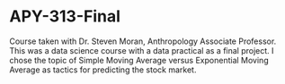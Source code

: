 # APY-313-Final
Course taken with Dr. Steven Moran, Anthropology Associate Professor.  This was a data science course with a data practical as a final project.  I chose the topic of Simple Moving Average versus Exponential Moving Average as tactics for predicting the stock market.
